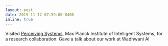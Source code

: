 ```yaml
---
layout: post
date: 2019-11-12 07:59:00-0400
inline: true
---
```


Visited [Perceiving Systems](https://ps.is.mpg.de/), Max Planck Institute of Intelligent Systems, for a research collaboration. Gave a talk about our work at Wadhwani AI

